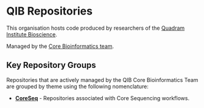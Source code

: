 # QIB Repositories 

This organisation hosts code produced by researchers of the [Quadram Institute Bioscience](https://www.quadram.ac.uk).

Managed by the [Core Bioinformatics team](https://quadram.ac.uk/our-science/support-groups/).
 
 
## Key Repository Groups
Repositories that are actively managed by the QIB Core Bioinformatics Team are grouped by theme using the following nomenclature:

- [**CoreSeq**](https://github.com/orgs/quadram-institute-bioscience/repositories?q=CoreSeq) - Repositories associated with Core Sequencing workflows.
